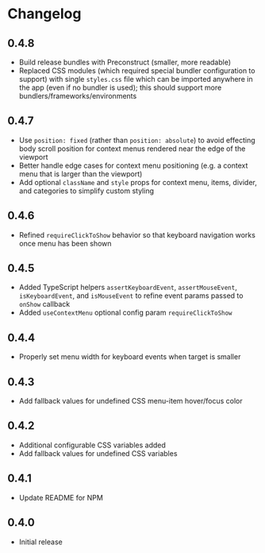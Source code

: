 # Changelog

## 0.4.8
* Build release bundles with Preconstruct (smaller, more readable)
* Replaced CSS modules (which required special bundler configuration to support) with single `styles.css` file which can be imported anywhere in the app (even if no bundler is used); this should support more bundlers/frameworks/environments

## 0.4.7
* Use `position: fixed` (rather than `position: absolute`) to avoid effecting body scroll position for context menus rendered near the edge of the viewport
* Better handle edge cases for context menu positioning (e.g. a context menu that is larger than the viewport)
* Add optional `className` and `style` props for context menu, items, divider, and categories to simplify custom styling

## 0.4.6
* Refined `requireClickToShow` behavior so that keyboard navigation works once menu has been shown

## 0.4.5
* Added TypeScript helpers `assertKeyboardEvent`, `assertMouseEvent`, `isKeyboardEvent`, and `isMouseEvent` to refine event params passed to `onShow` callback
* Added `useContextMenu` optional config param `requireClickToShow`

## 0.4.4
* Properly set menu width for keyboard events when target is smaller

## 0.4.3
* Add fallback values for undefined CSS menu-item hover/focus color

## 0.4.2
* Additional configurable CSS variables added
* Add fallback values for undefined CSS variables

## 0.4.1
* Update README for NPM

## 0.4.0
* Initial release
